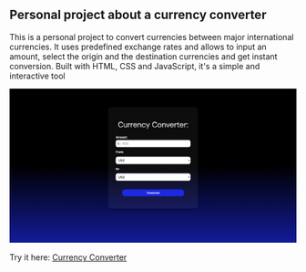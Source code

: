 ## Personal project about a currency converter
This is a personal project to convert currencies between major international currencies.
It uses predefined exchange rates and allows to input an amount, select the origin and the destination currencies and get instant conversion.
Built with HTML, CSS and JavaScript, it's a simple and interactive tool

![alt text](image.png)

Try it here: [Currency Converter](https://conversor-monedas-woad.vercel.app/)

